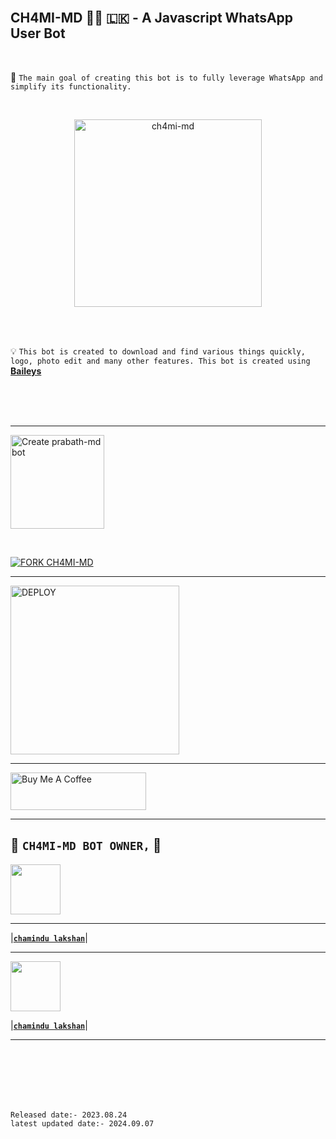 <br>

## CH4MI-MD 👨‍💻 🇱🇰 - A Javascript WhatsApp User Bot

<br>

🔮 `The main goal of creating this bot is to fully leverage WhatsApp and simplify its functionality.`

<br>
 
  <p align="center">  
  <a href="https://telegra.ph/file/1743544c222ffd613c219.jpg">
    <img alt="ch4mi-md" height="300" src="">
    
  
  </a>
</p>  


<br>
<br>

💡 `This bot is created to download and find various things quickly, logo, photo edit and many other features. This bot is created using` **[Baileys](https://github.com/WhiskeySockets/Baileys)**


<br>
<br>



<br>

---

<a href="https://www.ch4mi-md-official-web.com/"><img src="https://img.shields.io/badge/DEPLOY-greeen" alt="Create prabath-md bot" width="150"></a>

<br>

[![FORK CH4MI-MD](https://img.shields.io/badge/FORK%20-ch4mimd-white)](https://github.com/ch4mi-ofc/fork)

 ---
 
<a href="https://ch4mi-md-terms-and-rules.vercel.app/"><img src="https://img.shields.io/badge/Read%20Our%20Terms%20and%20Conditions-red" alt="DEPLOY" width="270"></a>

---

<a href="https://www.buymeacoffee.com/PrabathKumara" target="_blank"><img src="https://cdn.buymeacoffee.com/buttons/v2/default-yellow.png" alt="Buy Me A Coffee" style="height: 60px !important;width: 217px !important;" ></a>

---

## 👑 **`CH4MI-MD BOT OWNER,`** 👑


   <a href="https://github.com/ch4mi-ofc/"><img src="https://avatars.githubusercontent.com/u/106251140?v=4" width=80 height=80></a>   

---

|**[`chamindu lakshan`](https://github.com/ch4mi-ofc)**|

---

<a href="https://github.com/ch4mi-ofc"><img src="https://avatars.githubusercontent.com/u/91013948?v=4" width=80 height=80></a> 

|**[`chamindu lakshan`](https://github.com/ch4mi-ofc)**|

---

<br>
<br>
<br>
<br>
<br>

`Released date:- 2023.08.24`
<br>
`latest updated date:- 2024.09.07`
